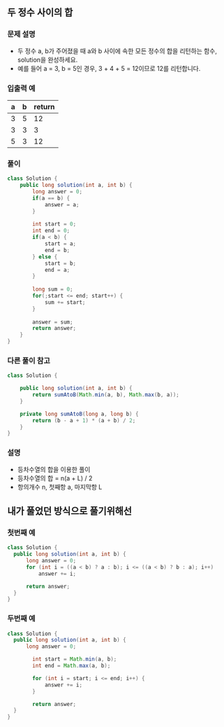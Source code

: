 ## 두 정수 사이의 합 ##

### 문제 설명 ###
- 두 정수 a, b가 주어졌을 때 a와 b 사이에 속한 모든 정수의 합을 리턴하는 함수, solution을 완성하세요.
- 예를 들어 a = 3, b = 5인 경우, 3 + 4 + 5 = 12이므로 12를 리턴합니다.

### 입출력 예 ###
a |	b	| return
---- | ---- | ---- 
3	| 5	| 12
3	| 3	| 3
5	| 3	| 12



### 풀이 ###
````java
class Solution {
    public long solution(int a, int b) {
        long answer = 0;
		if(a == b) {
			answer = a;
		} 
		
		int start = 0;
		int end = 0;
		if(a < b) {
			start = a;
			end = b;
		} else {
			start = b;
			end = a;
		}
		
		long sum = 0;
		for(;start <= end; start++) {
			sum += start;
		}
		
		answer = sum;
        return answer;
    }
}
````


### 다른 풀이 참고 ###
````java
class Solution {

    public long solution(int a, int b) {
        return sumAtoB(Math.min(a, b), Math.max(b, a));
    }

    private long sumAtoB(long a, long b) {
        return (b - a + 1) * (a + b) / 2;
    }
}
````

### 설명 ###
- 등차수열의 합을 이용한 풀이
- 등차수열의 합 = n(a + L) / 2 
- 항의개수 n, 첫째항 a, 마지막항 L


## 내가 풀었던 방식으로 풀기위해선 ##
### 첫번째 예 ###
````java
class Solution {
  public long solution(int a, int b) {
      long answer = 0;
      for (int i = ((a < b) ? a : b); i <= ((a < b) ? b : a); i++) 
          answer += i;

      return answer;
  }
}
````
### 두번째 예 ###
````java
class Solution {
  public long solution(int a, int b) {
      long answer = 0;

        int start = Math.min(a, b);
        int end = Math.max(a, b);

        for (int i = start; i <= end; i++) {
            answer += i;
        }

        return answer;
  }
}
````

